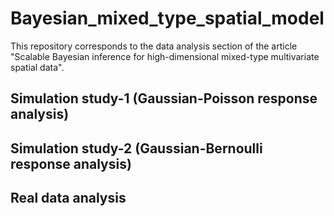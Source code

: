 # Bayesian_mixed_type_spatial_model
This repository corresponds to the data analysis section of the article "Scalable Bayesian inference for high-dimensional mixed-type multivariate spatial data".

## Simulation study-1 (Gaussian-Poisson response analysis)

## Simulation study-2 (Gaussian-Bernoulli response analysis)

## Real data analysis


